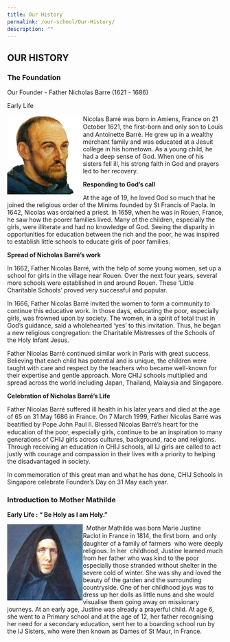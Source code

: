 ```yaml
---
title: Our History
permalink: /our-school/Our-History/
description: ""
---
```

## OUR HISTORY


### The Foundation

Our Founder - Father Nicholas Barre (1621 - 1686)

Early Life

<img style="width: 35%;" src="/images/FrBarre2.jpeg" align = "left" />  Nicolas Barré was born in Amiens, France on 21 October 1621, the ﬁrst-born and only son to Louis and Antoinette Barré. He grew up in a wealthy merchant family and was educated at a Jesuit college in his hometown. As a young child, he had a deep sense of God. When one of his sisters fell ill, his strong faith in God and prayers led to her recovery.  
  
**Responding to God’s call**

At the age of 19, he loved God so much that he joined the religious order of the Minims founded by St Francis of Paola. In 1642, Nicolas was ordained a priest. In 1659, when he was in Rouen, France, he saw how the poorer families lived. Many of the children, especially the girls, were illiterate and had no knowledge of God. Seeing the disparity in opportunities for education between the rich and the poor, he was inspired to establish little schools to educate girls of poor families.

**Spread of Nicholas Barré’s work**  

In 1662, Father Nicolas Barré, with the help of some young women, set up a school for girls in the village near Rouen. Over the next four years, several more schools were established in and around Rouen. These ‘Little Charitable Schools’ proved very successful and popular.  
  
In 1666, Father Nicolas Barré invited the women to form a community to continue this educative work. In those days, educating the poor, especially girls, was frowned upon by society. The women, in a spirit of total trust in God’s guidance, said a wholehearted ‘yes’ to this invitation. Thus, he began a new religious congregation: the Charitable Mistresses of the Schools of the Holy Infant Jesus.  
  
Father Nicolas Barré continued similar work in Paris with great success. Believing that each child has potential and is unique, the children were taught with care and respect by the teachers who became well-known for their expertise and gentle approach. More CHIJ schools multiplied and spread across the world including Japan, Thailand, Malaysia and Singapore.  
  
**Celebration of Nicholas Barré’s Life**  

Father Nicolas Barré suffered ill health in his later years and died at the age of 65 on 31 May 1686 in France. On 7 March 1999, Father Nicolas Barré was beatiﬁed by Pope John Paul II. Blessed Nicolas Barré’s heart for the education of the poor, especially girls, continue to be an inspiration to many generations of CHIJ girls across cultures, background, race and religions. Through receiving an education in CHIJ schools, all IJ girls are called to act justly with courage and compassion in their lives with a priority to helping the disadvantaged in society.  
  
In commemoration of this great man and what he has done, CHIJ Schools in Singapore celebrate Founder’s Day on 31 May each year.

### Introduction to Mother Mathilde


**Early Life : “ Be Holy as I am Holy.”**


<img style="width: 35%;" src="/images/mother%20mathilde.jpeg" align = "left" /> &nbsp; Mother Mathilde was born Marie Justine &nbsp; Raclot in France in 1814, the ﬁrst born 
&nbsp;and only daughter of a family of farmers
&nbsp;who were deeply religious. In her 
&nbsp;childhood, Justine learned much from her father who was kind to the poor especially those stranded without shelter in the severe cold of winter. She was shy and loved the beauty of the garden and the surrounding countryside. One of her childhood joys was to dress up her dolls as little nuns and she would visualise them going away on missionary journeys. At an early age, Justine was already a prayerful child. At age 6, she went to a Primary school and at the age of 12, her father recognising her need for a secondary education, sent her to a boarding school run by the IJ Sisters, who were then known as Dames of St Maur, in France.

